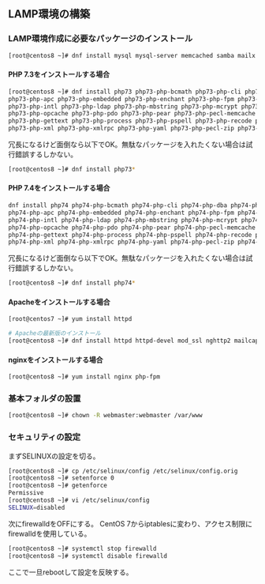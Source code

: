 ## LAMP環境の構築

### LAMP環境作成に必要なパッケージのインストール

```bash
[root@centos8 ~]# dnf install mysql mysql-server memcached samba mailx
```

#### PHP 7.3をインストールする場合

```bash
[root@centos8 ~]# dnf install php73 php73-php-bcmath php73-php-cli php73-php-dba php73-php-devel \
php73-php-apc php73-php-embedded php73-php-enchant php73-php-fpm php73-php-gd php73-php-imap \
php73-php-intl php73-php-ldap php73-php-mbstring php73-php-mcrypt php73-php-mysqlnd php73-php-oauth php73-php-odbc \
php73-php-opcache php73-php-pdo php73-php-pear php73-php-pecl-memcache php73-php-pecl-memcached php73-php-pgsql \
php73-php-gettext php73-php-process php73-php-pspell php73-php-recode php73-php-snmp php73-php-soap \
php73-php-xml php73-php-xmlrpc php73-php-yaml php73-php-pecl-zip php73-php-pecl-redis5
```

冗長になるけど面倒なら以下でOK。無駄なパッケージを入れたくない場合は試行錯誤するしかない。

```bash
[root@centos8 ~]# dnf install php73*
```

#### PHP 7.4をインストールする場合

```bash
dnf install php74 php74-php-bcmath php74-php-cli php74-php-dba php74-php-devel \
php74-php-apc php74-php-embedded php74-php-enchant php74-php-fpm php74-php-gd php74-php-imap \
php74-php-intl php74-php-ldap php74-php-mbstring php74-php-mcrypt php74-php-mysqlnd php74-php-oauth php74-php-odbc \
php74-php-opcache php74-php-pdo php74-php-pear php74-php-pecl-memcache php74-php-pecl-memcached php74-php-pgsql \
php74-php-gettext php74-php-process php74-php-pspell php74-php-recode php74-php-snmp php74-php-soap \
php74-php-xml php74-php-xmlrpc php74-php-yaml php74-php-pecl-zip php74-php-pecl-redis5
```

冗長になるけど面倒なら以下でOK。無駄なパッケージを入れたくない場合は試行錯誤するしかない。

```bash
[root@centos8 ~]# dnf install php74*
```

#### Apacheをインストールする場合

```bash
[root@centos7 ~]# yum install httpd

# Apacheの最新版のインストール
[root@centos8 ~]# dnf install httpd httpd-devel mod_ssl nghttp2 mailcap
```

#### nginxをインストールする場合

```bash
[root@centos8 ~]# yum install nginx php-fpm
```

### 基本フォルダの設置

```bash
[root@centos8 ~]# chown -R webmaster:webmaster /var/www
```

### セキュリティの設定

まずSELINUXの設定を切る。

```bash
[root@centos8 ~]# cp /etc/selinux/config /etc/selinux/config.orig
[root@centos8 ~]# setenforce 0
[root@centos8 ~]# getenforce
Permissive
[root@centos8 ~]# vi /etc/selinux/config
SELINUX=disabled
```

次にfirewalldをOFFにする。
CentOS 7からiptablesに変わり、アクセス制限にfirewalldを使用している。

```bash
[root@centos8 ~]# systemctl stop firewalld
[root@centos8 ~]# systemctl disable firewalld
```

ここで一旦rebootして設定を反映する。

